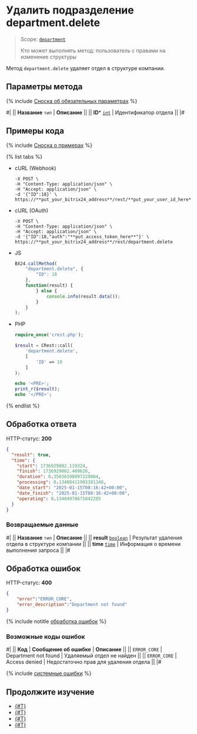 # Удалить подразделение department.delete

> Scope: [`department`](../scopes/permissions.md)
>
> Кто может выполнять метод: пользователь с правами на изменение структуры

Метод `department.delete` удаляет отдел в структуре компании. 

## Параметры метода

{% include [Сноска об обязательных параметрах](../../_includes/required.md) %}

#|
|| **Название**
`тип` | **Описание** ||
|| **ID***
[`int`](../data-types.md) | Идентификатор отдела ||
|#

## Примеры кода

{% include [Сноска о примерах](../../_includes/examples.md) %}

{% list tabs %}

- cURL (Webhook)

    ```curl
    -X POST \
    -H "Content-Type: application/json" \
    -H "Accept: application/json" \
    -d '{"ID":18}' \
    https://**put_your_bitrix24_address**/rest/**put_your_user_id_here**/**put_your_webbhook_here**/department.delete
    ```

- cURL (OAuth)

    ```curl
    -X POST \
    -H "Content-Type: application/json" \
    -H "Accept: application/json" \
    -d '{"ID":18,"auth":"**put_access_token_here**"}' \
    https://**put_your_bitrix24_address**/rest/department.delete
    ```

- JS

    ```js
    BX24.callMethod(
        "department.delete", {
            "ID": 18
        },
        function(result) {
            } else {
                console.info(result.data());
            }
        }
    );
    ```

- PHP

    ```php
    require_once('crest.php');

    $result = CRest::call(
        'department.delete',
        [
            'ID' => 18
        ]
    );

    echo '<PRE>';
    print_r($result);
    echo '</PRE>';
    ```

{% endlist %}

## Обработка ответа

HTTP-статус: **200**

```json
{
  "result": true,
  "time": {
    "start": 1736929002.119324,
    "finish": 1736929002.469626,
    "duration": 0.35030198097229004,
    "processing": 0.13488411903381348,
    "date_start": "2025-01-15T08:16:42+00:00",
    "date_finish": "2025-01-15T08:16:42+00:00",
    "operating": 0.13484978675842285
  }
}
```

### Возвращаемые данные

#|
|| **Название**
`тип` | **Описание** ||
|| **result**
[`boolean`](../data-types.md) | Результат удаления отдела в структуре компании ||
|| **time**
[`time`](../data-types.md) | Информация о времени выполнения запроса ||
|#

## Обработка ошибок

HTTP-статус: **400**

```json
{
    "error":"ERROR_CORE",
    "error_description":"Department not found"
}
```

{% include notitle [обработка ошибок](../../_includes/error-info.md) %}

### Возможные коды ошибок

#|
|| **Код** | **Cообщение об ошибке** | **Описание** ||
|| `ERROR_CORE` | Department not found | Удаляемый отдел не найден ||
|| `ERROR_CORE` | Access denied | Недостаточно прав для удаления отдела ||
|#

{% include [системные ошибки](../../_includes/system-errors.md) %}

## Продолжите изучение 

- [{#T}](./department-add.md)
- [{#T}](./department-update.md)
- [{#T}](./department-get.md)
- [{#T}](./department-fields.md)

